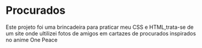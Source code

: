 # Procurados

Este projeto foi uma brincadeira para praticar meu CSS e HTML,trata-se de um site onde ultilizei fotos de amigos em cartazes de procurados inspirados no anime One Peace
